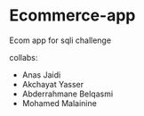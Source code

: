 # Ecommerce-app
Ecom app for sqli challenge


collabs:
- Anas Jaidi
- Akchayat Yasser
- Abderrahmane Belqasmi
- Mohamed Malainine
